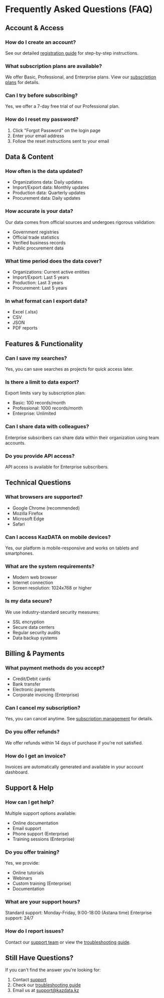 # Frequently Asked Questions (FAQ)

## Account & Access

### How do I create an account?
See our detailed [registration guide](registration.md) for step-by-step instructions.

### What subscription plans are available?
We offer Basic, Professional, and Enterprise plans. View our [subscription plans](subscription.md) for details.

### Can I try before subscribing?
Yes, we offer a 7-day free trial of our Professional plan.

### How do I reset my password?
1. Click "Forgot Password" on the login page
2. Enter your email address
3. Follow the reset instructions sent to your email

## Data & Content

### How often is the data updated?
- Organizations data: Daily updates
- Import/Export data: Monthly updates
- Production data: Quarterly updates
- Procurement data: Daily updates

### How accurate is your data?
Our data comes from official sources and undergoes rigorous validation:
- Government registries
- Official trade statistics
- Verified business records
- Public procurement data

### What time period does the data cover?
- Organizations: Current active entities
- Import/Export: Last 5 years
- Production: Last 3 years
- Procurement: Last 5 years

### In what format can I export data?
- Excel (.xlsx)
- CSV
- JSON
- PDF reports

## Features & Functionality

### Can I save my searches?
Yes, you can save searches as projects for quick access later.

### Is there a limit to data export?
Export limits vary by subscription plan:
- Basic: 100 records/month
- Professional: 1000 records/month
- Enterprise: Unlimited

### Can I share data with colleagues?
Enterprise subscribers can share data within their organization using team accounts.

### Do you provide API access?
API access is available for Enterprise subscribers.

## Technical Questions

### What browsers are supported?
- Google Chrome (recommended)
- Mozilla Firefox
- Microsoft Edge
- Safari

### Can I access KazDATA on mobile devices?
Yes, our platform is mobile-responsive and works on tablets and smartphones.

### What are the system requirements?
- Modern web browser
- Internet connection
- Screen resolution: 1024x768 or higher

### Is my data secure?
We use industry-standard security measures:
- SSL encryption
- Secure data centers
- Regular security audits
- Data backup systems

## Billing & Payments

### What payment methods do you accept?
- Credit/Debit cards
- Bank transfer
- Electronic payments
- Corporate invoicing (Enterprise)

### Can I cancel my subscription?
Yes, you can cancel anytime. See [subscription management](subscription.md) for details.

### Do you offer refunds?
We offer refunds within 14 days of purchase if you're not satisfied.

### How do I get an invoice?
Invoices are automatically generated and available in your account dashboard.

## Support & Help

### How can I get help?
Multiple support options available:
- Online documentation
- Email support
- Phone support (Enterprise)
- Training sessions (Enterprise)

### Do you offer training?
Yes, we provide:
- Online tutorials
- Webinars
- Custom training (Enterprise)
- Documentation

### What are your support hours?
Standard support: Monday-Friday, 9:00-18:00 (Astana time)
Enterprise support: 24/7

### How do I report issues?
Contact our [support team](../support/contact.md) or view the [troubleshooting guide](../support/troubleshooting.md).

## Still Have Questions?

If you can't find the answer you're looking for:
1. Contact [support](../support/contact.md)
2. Check our [troubleshooting guide](../support/troubleshooting.md)
3. Email us at support@kazdata.kz
